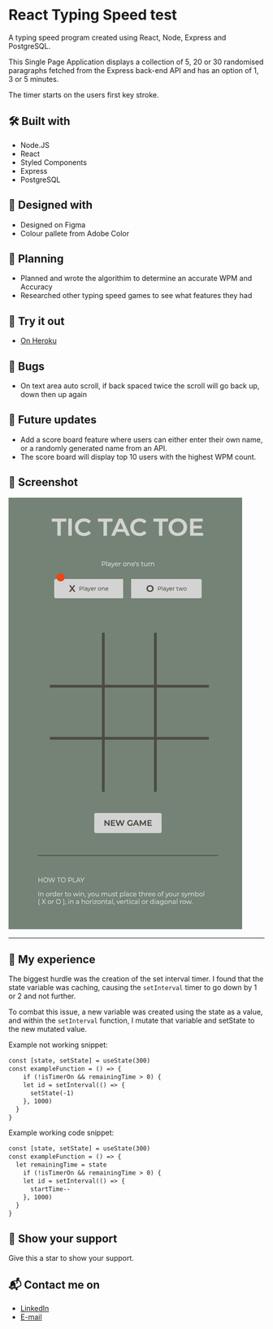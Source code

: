 # React Typing Speed test
A typing speed program created using React, Node, Express and PostgreSQL.

This Single Page Application displays a collection of 5, 20 or 30 randomised paragraphs fetched from the Express back-end API and has an option of 1, 3 or 5 minutes.

The timer starts on the users first key stroke.


## 🛠️ Built with
- Node.JS
- React
- Styled Components
- Express
- PostgreSQL


## 🎨 Designed with
- Designed on Figma
- Colour pallete from Adobe Color


## 📐 Planning
- Planned and wrote the algorithim to determine an accurate WPM and Accuracy
- Researched other typing speed games to see what features they had


## 👾 Try it out
- [On Heroku](https://enigmatic-springs-07407.herokuapp.com/)


## 🐛 Bugs
- On text area auto scroll, if back spaced twice the scroll will go back up, down then up again


## 🌱  Future updates
- Add a score board feature where users can either enter their own name, or a randomly generated name from an API.
- The score board will display top 10 users with the highest WPM count.

## 📸 Screenshot
![](https://github.com/TypeSammy/tictactoe/blob/main/tictactoe-screenshot.png)

***

## 💫 My experience
The biggest hurdle was the creation of the set interval timer. I found that the state variable was caching, causing the `setInterval` timer to go down by 1 or 2 and not further.

To combat this issue, a new variable was created using the state as a value, and within the `setInterval` function, I mutate that variable and setState to the new mutated value.

Example not working snippet:
```
const [state, setState] = useState(300)
const exampleFunction = () => {
    if (!isTimerOn && remainingTime > 0) {
    let id = setInterval(() => {
      setState(-1)
    }, 1000)
  }
}
```

Example working code snippet:
```
const [state, setState] = useState(300)
const exampleFunction = () => {
  let remainingTime = state
    if (!isTimerOn && remainingTime > 0) {
    let id = setInterval(() => {
      startTime--
    }, 1000)
  }
}
```

## 🌟 Show your support
Give this a star to show your support.

## 📬 Contact me on
- [LinkedIn](https://www.linkedin.com/in/samantha-gold-dev/)
- [E-mail](mailto:typesammy@gmail.com)